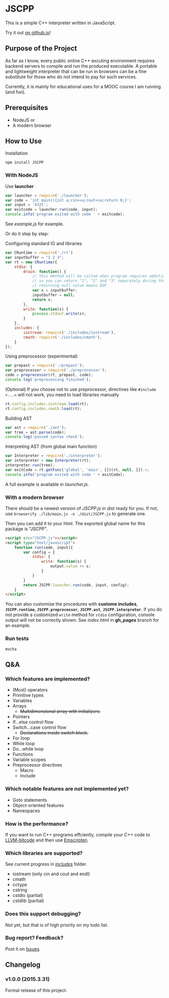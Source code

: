 # JSCPP

This is a simple C++ interpreter written in JavaScript.

Try it out [on github.io](https://felixhao28.github.io/JSCPP/)!

## Purpose of the Project

As far as I know, every public online C++ excuting environment requires backend servers to compile and run the produced executable. A portable and lightweight interpreter that can be run in browsers can be a fine substitute for those who do not intend to pay for such services.

Currently, it is mainly for educational uses for a MOOC course I am running (and fun).

## Prerequisites

* NodeJS or
* A modern browser

## How to Use

Installation

```
npm install JSCPP
```

### With NodeJS

Use __launcher__

```js
var launcher = require('./launcher');
var code = 'int main(){int a;cin>>a;cout<<a;return 0;}';
var input = '4321';
var exitcode = launcher.run(code, input);
console.info('program exited with code ' + exitcode);
```

See _example.js_ for example.

Or do it step by step:

Configuring standard IO and libraries
```js
var CRuntime = require('./rt')
var inputbuffer = "1 2 3";
var rt = new CRuntime({
	stdio: {
		drain: function() {
			// this method will be called when program requires additional input
			// so you can return "1", "2" and "3" seperately during three calls
			// returning null value means EOF
			var x = inputbuffer;
			inputbuffer = null;
			return x;
		},
		write: function(s) {
			process.stdout.write(s);
		}
	},
	includes: {
		iostream: require('./includes/iostream'),
		cmath: require('./includes/cmath'),
	}
});
```

Using preprocessor (experimental)
```js
var prepast = require('./prepast');
var preprocessor = require('./preprocessor');
code = preprocessor(rt, prepast, code);
console.log('preprocessing finished');
```

(Optional) If you choose not to use preprocessor, directives like `#include <...>` will not work, you need to load libraries manually
```js
rt.config.includes.iostream.load(rt);
rt.config.includes.cmath.load(rt);
```

Building AST
```js
var ast = require('./ast');
var tree = ast.parse(code);
console.log('passed syntax check');
```

Interpreting AST (from global main function)
```js
var Interpreter = require('./interpreter');
var interpreter = new Interpreter(rt);
interpreter.run(tree);
var exitCode = rt.getFunc('global', 'main', [])(rt, null, []).v;
console.info('program exited with code ' + exitCode);
```

A full example is available in _launcher.js_.

### With a modern browser

There should be a newest version of _JSCPP.js_ in _dist_ ready for you. If not, use `browserify ./lib/main.js -o ./dist/JSCPP.js` to generate one.

Then you can add it to your html. The exported global name for this package is "JSCPP".

```html
<script src="JSCPP.js"></script>
<script type="text/javascript">
	function run(code, input){
		var config = {
			stdio: {
				write: function(s) {
					output.value += s;
				}
			}
		}
		return JSCPP.launcher.run(code, input, config);
	}
</script>
```

You can also customize the procedures with **custome includes**, **`JSCPP.runtime`**, **`JSCPP.preprocessor`**, **`JSCPP.ast`**, **`JSCPP.interpreter`**. If you do not provide a customized `write` method for `stdio` configuration, console output will not be correctly shown. See _index.html_ in **gh_pages** branch for an example.

### Run tests

```
mocha
```

## Q&A

### Which features are implemented?

* (Most) operators
* Primitive types
* Variables
* Arrays
    - ~~Multidimensional array with initializers.~~
* Pointers
* If...else control flow
* Switch...case control flow
    - ~~Declarations inside switch block.~~
* For loop
* While loop
* Do...while loop
* Functions
* Variable scopes
* Preprocessor directives
	- Macro
	- Include

### Which notable features are not implemented yet?

* Goto statements
* Object-oriented features
* Namespaces

### How is the performance?

If you want to run C++ programs effciently, compile your C++ code to [LLVM-bitcode](https://en.wikipedia.org/wiki/LLVM) and then use [Emscripten](https://github.com/kripken/emscripten).

### Which libraries are supported?

See current progress in [_includes_](https://github.com/felixhao28/JSCPP/blob/master/includes) folder.

* iostream (only cin and cout and endl)
* cmath
* cctype
* cstring
* cstdio (partial)
* cstdlib (partial)

### Does this support debugging?

Not yet, but that is of high priority on my todo list.

### Bug report? Feedback?

Post it on [Issues](https://github.com/felixhao28/JSCPP/issues).

## Changelog

### v1.0.0 (2015.3.31)

Formal release of this project.